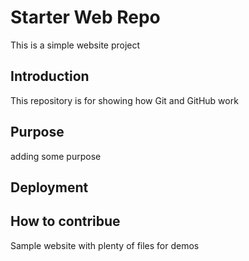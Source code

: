 # Starter Web Repo

This is a simple website project

## Introduction

This repository is for showing how Git and GitHub work

## Purpose
adding some purpose

## Deployment

## How to contribue
Sample website with plenty of files for demos